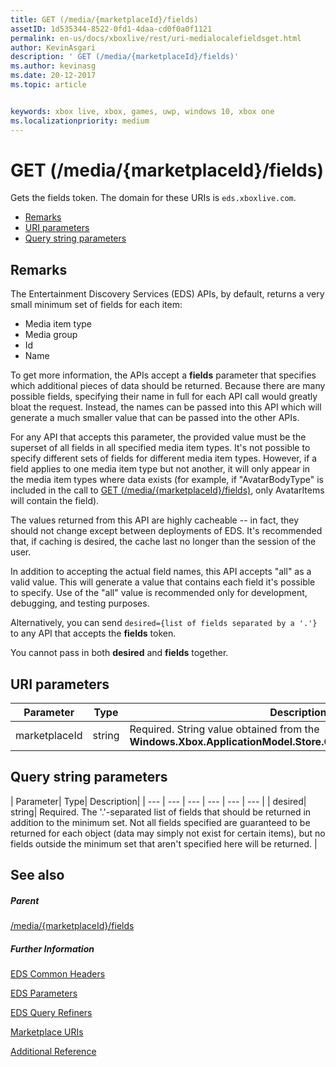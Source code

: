 ```yaml
---
title: GET (/media/{marketplaceId}/fields)
assetID: 1d535344-8522-0fd1-4daa-cd0f0a0f1121
permalink: en-us/docs/xboxlive/rest/uri-medialocalefieldsget.html
author: KevinAsgari
description: ' GET (/media/{marketplaceId}/fields)'
ms.author: kevinasg
ms.date: 20-12-2017
ms.topic: article


keywords: xbox live, xbox, games, uwp, windows 10, xbox one
ms.localizationpriority: medium
---
```



# GET (/media/{marketplaceId}/fields)
Gets the fields token. 
The domain for these URIs is `eds.xboxlive.com`.
 
  * [Remarks](#ID4EV)
  * [URI parameters](#ID4EGC)
  * [Query string parameters](#ID4ERC)
 
<a id="ID4EV"></a>

 
## Remarks
 
The Entertainment Discovery Services (EDS) APIs, by default, returns a very small minimum set of fields for each item:
 
   * Media item type
   * Media group
   * Id
   * Name
  
To get more information, the APIs accept a **fields** parameter that specifies which additional pieces of data should be returned. Because there are many possible fields, specifying their name in full for each API call would greatly bloat the request. Instead, the names can be passed into this API which will generate a much smaller value that can be passed into the other APIs.
 
For any API that accepts this parameter, the provided value must be the superset of all fields in all specified media item types. It's not possible to specify different sets of fields for different media item types. However, if a field applies to one media item type but not another, it will only appear in the media item types where data exists (for example, if "AvatarBodyType" is included in the call to [GET (/media/{marketplaceId}/fields)](), only AvatarItems will contain the field).
 
The values returned from this API are highly cacheable -- in fact, they should not change except between deployments of EDS. It's recommended that, if caching is desired, the cache last no longer than the session of the user.
 
In addition to accepting the actual field names, this API accepts "all" as a valid value. This will generate a value that contains each field it's possible to specify. Use of the "all" value is recommended only for development, debugging, and testing purposes.
 
Alternatively, you can send `desired={list of fields separated by a '.'}` to any API that accepts the **fields** token.
 
You cannot pass in both **desired** and **fields** together.
  
<a id="ID4EGC"></a>

 
## URI parameters
 
| Parameter| Type| Description| 
| --- | --- | --- | 
| marketplaceId| string| Required. String value obtained from the <b>Windows.Xbox.ApplicationModel.Store.Configuration.MarketplaceId</b>.| 
  
<a id="ID4ERC"></a>

 
## Query string parameters
 
| Parameter| Type| Description| 
| --- | --- | --- | --- | --- | --- | 
| desired| string| Required. The '.'-separated list of fields that should be returned in addition to the minimum set. Not all fields specified are guaranteed to be returned for each object (data may simply not exist for certain items), but no fields outside the minimum set that aren't specified here will be returned. | 
  
<a id="ID4EMD"></a>

 
## See also
 
<a id="ID4EOD"></a>

 
##### Parent 

[/media/{marketplaceId}/fields](uri-medialocalefields.md)

  
<a id="ID4EYD"></a>

 
##### Further Information 

[EDS Common Headers](../../additional/edscommonheaders.md)

 [EDS Parameters](../../additional/edsparameters.md)

 [EDS Query Refiners](../../additional/edsqueryrefiners.md)

 [Marketplace URIs](atoc-reference-marketplace.md)

 [Additional Reference](../../additional/atoc-xboxlivews-reference-additional.md)

   